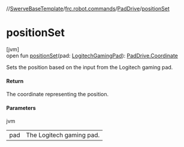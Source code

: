 //[SwerveBaseTemplate](../../../index.md)/[frc.robot.commands](../index.md)/[PadDrive](index.md)/[positionSet](position-set.md)

# positionSet

[jvm]\
open fun [positionSet](position-set.md)(pad: [LogitechGamingPad](../../frc.robot.utils/-logitech-gaming-pad/index.md)): [PadDrive.Coordinate](-coordinate/index.md)

Sets the position based on the input from the Logitech gaming pad.

#### Return

The coordinate representing the position.

#### Parameters

jvm

| | |
|---|---|
| pad | The Logitech gaming pad. |
